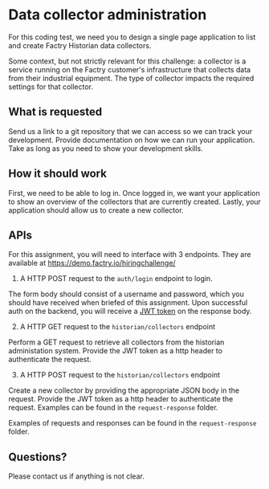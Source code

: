 # Data collector administration
For this coding test, we need you to design a single page application to list and create Factry Historian data collectors.

Some context, but not strictly relevant for this challenge: a collector is a service running on the Factry customer's infrastructure that collects data from their industrial equipment. The type of collector impacts the required settings for that collector.

## What is requested
Send us a link to a git repository that we can access so we can track your development. Provide documentation on how we can run your application. Take as long as you need to show your development skills.

## How it should work

First, we need to be able to log in. Once logged in, we want your application to show an overview of the collectors that are currently created. Lastly, your application should allow us to create a new collector.

## APIs
For this assignment, you will need to interface with 3 endpoints. They are available at  https://demo.factry.io/hiringchallenge/

1. A HTTP POST request to the `auth/login` endpoint to login.

The form body should consist of a username and password, which you should have received when briefed of this assignment. Upon successful auth on the backend, you will receive a [JWT token](https://jwt.io/) on the response body.

2. A HTTP GET request to the `historian/collectors` endpoint

Perform a GET request to retrieve all collectors from the historian administation system. Provide the JWT token as a http header to authenticate the request.

3. A HTTP POST request to the `historian/collectors` endpoint

Create a new collector by providing the appropriate JSON body in the request. Provide the JWT token as a http header to authenticate the request. Examples can be found in the `request-response` folder.

Examples of requests and responses can be found in the `request-response` folder.

## Questions?

Please contact us if anything is not clear.
